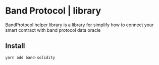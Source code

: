 # Band Protocol | library

BandProtocol helper library is a library for simplify how to connect your smart contract with band protocol data oracle

## Install

```
yarn add band-solidity
```
